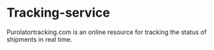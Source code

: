 # Tracking-service
Purolatortracking.com is an online resource for tracking the status of shipments in real time.
